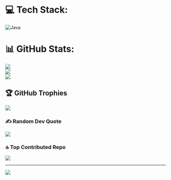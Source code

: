 
# 💻 Tech Stack:
![Java](https://img.shields.io/badge/java-%23ED8B00.svg?style=for-the-badge&logo=openjdk&logoColor=white)
# 📊 GitHub Stats:
![](https://github-readme-stats.vercel.app/api?username=krogeralexis&theme=dark&hide_border=false&include_all_commits=true&count_private=true)<br/>
![](https://github-readme-streak-stats.herokuapp.com/?user=krogeralexis&theme=dark&hide_border=false)<br/>
![](https://github-readme-stats.vercel.app/api/top-langs/?username=krogeralexis&theme=dark&hide_border=false&include_all_commits=true&count_private=true&layout=compact)

## 🏆 GitHub Trophies
![](https://github-profile-trophy.vercel.app/?username=krogeralexis&theme=radical&no-frame=false&no-bg=true&margin-w=4)

### ✍️ Random Dev Quote
![](https://quotes-github-readme.vercel.app/api?type=horizontal&theme=radical)

### 🔝 Top Contributed Repo
![](https://github-contributor-stats.vercel.app/api?username=krogeralexis&limit=5&theme=dark&combine_all_yearly_contributions=true)

---
[![](https://visitcount.itsvg.in/api?id=krogeralexis&icon=0&color=0)](https://visitcount.itsvg.in)

<!-- Proudly created with GPRM ( https://gprm.itsvg.in ) -->
